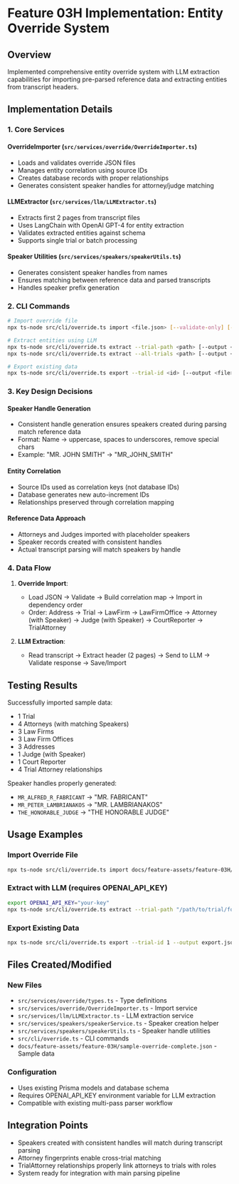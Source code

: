# Feature 03H Implementation: Entity Override System

## Overview
Implemented comprehensive entity override system with LLM extraction capabilities for importing pre-parsed reference data and extracting entities from transcript headers.

## Implementation Details

### 1. Core Services

#### OverrideImporter (`src/services/override/OverrideImporter.ts`)
- Loads and validates override JSON files
- Manages entity correlation using source IDs
- Creates database records with proper relationships
- Generates consistent speaker handles for attorney/judge matching

#### LLMExtractor (`src/services/llm/LLMExtractor.ts`)
- Extracts first 2 pages from transcript files
- Uses LangChain with OpenAI GPT-4 for entity extraction
- Validates extracted entities against schema
- Supports single trial or batch processing

#### Speaker Utilities (`src/services/speakers/speakerUtils.ts`)
- Generates consistent speaker handles from names
- Ensures matching between reference data and parsed transcripts
- Handles speaker prefix generation

### 2. CLI Commands

```bash
# Import override file
npx ts-node src/cli/override.ts import <file.json> [--validate-only] [--verbose]

# Extract entities using LLM
npx ts-node src/cli/override.ts extract --trial-path <path> [--output <file>] [--import]
npx ts-node src/cli/override.ts extract --all-trials <path> [--output <file>]

# Export existing data
npx ts-node src/cli/override.ts export --trial-id <id> [--output <file>]
```

### 3. Key Design Decisions

#### Speaker Handle Generation
- Consistent handle generation ensures speakers created during parsing match reference data
- Format: Name → uppercase, spaces to underscores, remove special chars
- Example: "MR. JOHN SMITH" → "MR_JOHN_SMITH"

#### Entity Correlation
- Source IDs used as correlation keys (not database IDs)
- Database generates new auto-increment IDs
- Relationships preserved through correlation mapping

#### Reference Data Approach
- Attorneys and Judges imported with placeholder speakers
- Speaker records created with consistent handles
- Actual transcript parsing will match speakers by handle

### 4. Data Flow

1. **Override Import**:
   - Load JSON → Validate → Build correlation map → Import in dependency order
   - Order: Address → Trial → LawFirm → LawFirmOffice → Attorney (with Speaker) → Judge (with Speaker) → CourtReporter → TrialAttorney

2. **LLM Extraction**:
   - Read transcript → Extract header (2 pages) → Send to LLM → Validate response → Save/Import

## Testing Results

Successfully imported sample data:
- 1 Trial
- 4 Attorneys (with matching Speakers)
- 3 Law Firms
- 3 Law Firm Offices
- 3 Addresses
- 1 Judge (with Speaker)
- 1 Court Reporter
- 4 Trial Attorney relationships

Speaker handles properly generated:
- `MR_ALFRED_R_FABRICANT` → "MR. FABRICANT"
- `MR_PETER_LAMBRIANAKOS` → "MR. LAMBRIANAKOS"
- `THE_HONORABLE_JUDGE` → "THE HONORABLE JUDGE"

## Usage Examples

### Import Override File
```bash
npx ts-node src/cli/override.ts import docs/feature-assets/feature-03H/sample-override-complete.json --verbose
```

### Extract with LLM (requires OPENAI_API_KEY)
```bash
export OPENAI_API_KEY="your-key"
npx ts-node src/cli/override.ts extract --trial-path "/path/to/trial/folder" --output extracted.json
```

### Export Existing Data
```bash
npx ts-node src/cli/override.ts export --trial-id 1 --output export.json
```

## Files Created/Modified

### New Files
- `src/services/override/types.ts` - Type definitions
- `src/services/override/OverrideImporter.ts` - Import service
- `src/services/llm/LLMExtractor.ts` - LLM extraction service
- `src/services/speakers/speakerService.ts` - Speaker creation helper
- `src/services/speakers/speakerUtils.ts` - Speaker handle utilities
- `src/cli/override.ts` - CLI commands
- `docs/feature-assets/feature-03H/sample-override-complete.json` - Sample data

### Configuration
- Uses existing Prisma models and database schema
- Requires OPENAI_API_KEY environment variable for LLM extraction
- Compatible with existing multi-pass parser workflow

## Integration Points

- Speakers created with consistent handles will match during transcript parsing
- Attorney fingerprints enable cross-trial matching
- TrialAttorney relationships properly link attorneys to trials with roles
- System ready for integration with main parsing pipeline